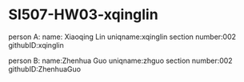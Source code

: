 # SI507-HW03-xqinglin
person A:
name: Xiaoqing Lin
uniqname:xqinglin
section number:002
githubID:xqinglin

person B:
name:Zhenhua Guo
uniqname:zhguo
section number:002
githubID:ZhenhuaGuo
